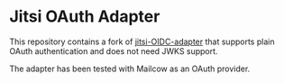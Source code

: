 # Jitsi OAuth Adapter

This repository contains a fork of [jitsi-OIDC-adapter](https://github.com/aadpM2hhdixoJm3u/jitsi-OIDC-adapter.git) that supports plain OAuth authentication and does not need JWKS support.

The adapter has been tested with Mailcow as an OAuth provider.